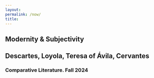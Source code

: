 ```yaml
--- 
layout: 
permalink: /now/
title:
---
```


<link rel="stylesheet" href="https://unpkg.com/tachyons@4.12.0/css/tachyons.min.css"/>
<article class="vh-100 dt w-100 bg-dark-pink">
  <div class="dtc v-mid tc yellow ph3 ph4-l">
    <h1 class="f6 f2-m f-subheadline-l fw6 tc helvetica">Modernity & Subjectivity</h1>
    <h2 class="f5 f2-m f-subheadline-l white fw5 tc athelas">Descartes, Loyola, Teresa of Ávila, Cervantes</h2>
            <h3 class="f2 fw7 ttu tracked lh-title mt0 mb3 avenir">Comparative Literature. Fall 2024</h3>
  </div>
</article>

    
